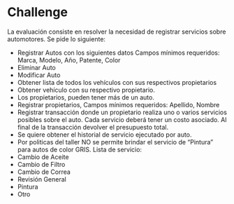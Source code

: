 # Challenge

La evaluación consiste en resolver la necesidad de registrar servicios sobre automotores.
Se pide lo siguiente:

- Registrar Autos con los siguientes datos
Campos mínimos requeridos: Marca, Modelo, Año, Patente, Color
- Eliminar Auto
- Modificar Auto
- Obtener lista de todos los vehículos con sus respectivos propietarios
- Obtener vehículo con su respectivo propietario.
- Los propietarios, pueden tener más de un auto.
- Registrar propietarios, Campos mínimos requeridos: Apellido, Nombre
- Registrar transacción donde un propietario realiza uno o varios servicios posibles sobre el
auto.
Cada servicio deberá tener un costo asociado. Al final de la transacción devolver el
presupuesto total.
- Se quiere obtener el historial de servicio ejecutado por auto.
- Por politicas del taller NO se permite brindar el servicio de “Pintura” para autos de color
GRIS.
Lista de servicio:
 - Cambio de Aceite
- Cambio de Filtro
- Cambio de Correa
- Revisión General
- Pintura
- Otro
